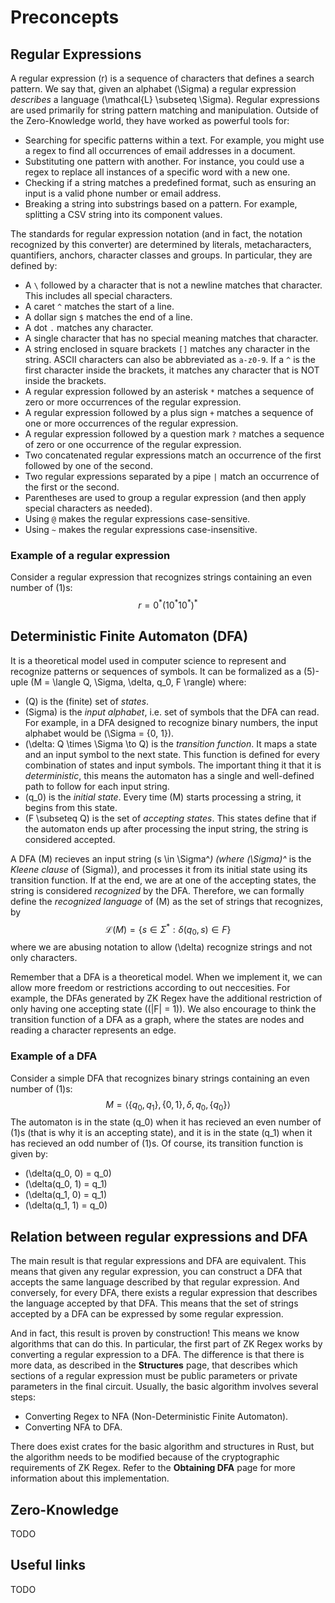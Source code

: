 # Preconcepts
## Regular Expressions
A regular expression \(r\) is a sequence of characters that defines a search pattern. We say that, given an alphabet \(\Sigma\) a regular expression _describes_ a language \(\mathcal{L} \subseteq \Sigma\). Regular expressions are used primarily for string pattern matching and manipulation. Outside of the Zero-Knowledge world, they have worked as powerful tools for:

- Searching for specific patterns within a text. For example, you might use a regex to find all occurrences of email addresses in a document.
- Substituting one pattern with another. For instance, you could use a regex to replace all instances of a specific word with a new one.
- Checking if a string matches a predefined format, such as ensuring an input is a valid phone number or email address.
- Breaking a string into substrings based on a pattern. For example, splitting a CSV string into its component values.

The standards for regular expression notation (and in fact, the notation recognized by this converter) are determined by literals, metacharacters, quantifiers, anchors, character classes and groups. In particular, they are defined by:

- A `\` followed by a character that is not a newline matches that character. This includes all special characters.
- A caret `^` matches the start of a line.
- A dollar sign `$` matches the end of a line.
- A dot `.` matches any character.
- A single character that has no special meaning matches that character.
- A string enclosed in square brackets `[]` matches any character in the string. ASCII characters can also be abbreviated as `a-z0-9`. If a `^` is the first character inside the brackets, it matches any character that is NOT inside the brackets.
- A regular expression followed by an asterisk `*` matches a sequence of zero or more occurrences of the regular expression.
- A regular expression followed by a plus sign `+` matches a sequence of one or more occurrences of the regular expression.
- A regular expression followed by a question mark `?` matches a sequence of zero or one occurrence of the regular expression.
- Two concatenated regular expressions match an occurrence of the first followed by one of the second.
- Two regular expressions separated by a pipe `|` match an occurrence of the first or the second.
- Parentheses are used to group a regular expression (and then apply special characters as needed).
- Using `@` makes the regular expressions case-sensitive.
- Using `~` makes the regular expressions case-insensitive.

### Example of a regular expression
Consider a regular expression that recognizes strings containing an even number of \(1\)s:
$$r = 0^*(10^*10^*)^*$$

## Deterministic Finite Automaton (DFA)
It is a theoretical model used in computer science to represent and recognize patterns or sequences of symbols. It can be formalized as a \(5\)-uple \(M = \langle Q, \Sigma, \delta, q_0, F \rangle\) where:

- \(Q\) is the (finite) set of *states*.
- \(Sigma\) is the *input alphabet*, i.e. set of symbols that the DFA can read. For example, in a DFA designed to recognize binary numbers, the input alphabet would be \(\Sigma = \{0, 1\}\).
- \(\delta: Q \times \Sigma \to Q\) is the *transition function*. It maps a state and an input symbol to the next state. This function is defined for every combination of states and input symbols. The important thing it that it is *deterministic*, this means the automaton has a single and well-defined path to follow for each input string.
- \(q_0\) is the *initial state*. Every time \(M\) starts processing a string, it begins from this state. 
- \(F \subseteq Q\) is the set of *accepting states*. This states define that if the automaton ends up after processing the input string, the string is considered accepted.

A DFA \(M\) recieves an input string \(s \in \Sigma^*\) (where \(\Sigma\)^* is the _Kleene clause_ of \(Sigma\)), and processes it from its initial state using its transition function. If at the end, we are at one of the accepting states, the string is considered _recognized_ by the DFA. Therefore, we can formally define the _recognized language_ of \(M\) as the set of strings that recognizes, by
$$\mathcal{L}(M) = \{s \in \Sigma^*: \delta(q_0, s) \in F\}$$
where we are abusing notation to allow \(\delta\) recognize strings and not only characters.

Remember that a DFA is a theoretical model. When we implement it, we can allow more freedom or restrictions according to out neccesities. For example, the DFAs generated by ZK Regex have the additional restriction of only having one accepting state (\(|F| = 1\)). We also encourage to think the transition function of a DFA as a graph, where the states are nodes and reading a character represents an edge.

### Example of a DFA
Consider a simple DFA that recognizes binary strings containing an even number of \(1\)s:
$$M = \langle \{q_0, q_1\}, \{0, 1\}, \delta, q_0, \{q_0\}\rangle$$
The automaton is in the state \(q_0\) when it has recieved an even number of \(1\)s (that is why it is an accepting state), and it is in the state \(q_1\) when it has recieved an odd number of \(1\)s. Of course, its transition function is given by:

- \(\delta(q_0, 0) = q_0\)
- \(\delta(q_0, 1) = q_1\)
- \(\delta(q_1, 0) = q_1\)
- \(\delta(q_1, 1) = q_0\)

## Relation between regular expressions and DFA
The main result is that regular expressions and DFA are equivalent. This means that given any regular expression, you can construct a DFA that accepts the same language described by that regular expression. And conversely, for every DFA, there exists a regular expression that describes the language accepted by that DFA. This means that the set of strings accepted by a DFA can be expressed by some regular expression.

And in fact, this result is proven by construction! This means we know algorithms that can do this. In particular, the first part of ZK Regex works by converting a regular expression to a DFA. The difference is that there is more data, as described in the **Structures** page, that describes which sections of a regular expression must be public parameters or private parameters in the final circuit. Usually, the basic algorithm involves several steps:

- Converting Regex to NFA (Non-Deterministic Finite Automaton).
- Converting NFA to DFA.

There does exist crates for the basic algorithm and structures in Rust, but the algorithm needs to be modified because of the cryptographic requirements of ZK Regex. Refer to the **Obtaining DFA** page for more information about this implementation.

## Zero-Knowledge
TODO

## Useful links
TODO
